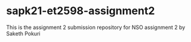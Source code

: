 # sapk21-et2598-assignment2
This is the assignment 2 submission repository for NSO assignment 2 by Saketh Pokuri
